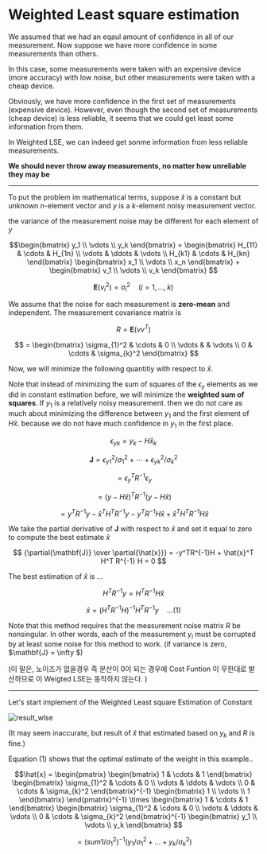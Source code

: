 # Weighted Least square estimation

We assumed that we had an eqaul amount of confidence in all of our measurement.
Now suppose we have more confidence in some measurements than others.

In this case, some measurements were taken with an expensive device (more accuracy) with low noise, but other measurements were taken with a cheap device. 

Obviously, we have more confidence in the first set of measurements (expensive device). However, even though the second set of measurements (cheap device) is less reliable, it seems that we could get least some information from them.

In Weighted LSE, we can indeed get sonme information from less reliable measurements. 

**We should never throw away measurements, no matter how unreliable they may be**

---

To put the problem im mathematical terms, suppose $\hat{x}$ is a constant but unknown $n$-element vector and $y$ is a $k$-element noisy measurement vector.

the variance of the measurement noise may be different for each element of $y$

$$\begin{bmatrix} 
y_1 \\ 
\vdots \\ 
y_k 
\end{bmatrix} = 
\begin{bmatrix} 
H_{11} & \cdots & H_{1n} \\ 
\vdots & \ddots & \vdots \\ 
H_{k1} & \cdots & H_{kn} 
\end{bmatrix} 
\begin{bmatrix} 
x_1 \\ 
\vdots \\ 
x_n 
\end{bmatrix} +
\begin{bmatrix} 
v_1 \\ 
\vdots \\ 
v_k 
\end{bmatrix}
$$

$$ \mathbf{E}(v_i^2) = \sigma_i^2 \quad (i=1,...,k) $$

We assume that the noise for each measurement is **zero-mean** and independent. The measurement covariance matrix is

$$ R = \mathbf{E}(vv^T) $$

$$ = \begin{bmatrix} 
\sigma_{1}^2 & \cdots & 0 \\ 
\vdots &  & \vdots \\ 
0 & \cdots & \sigma_{k}^2
\end{bmatrix} 
$$

Now, we will minimize the following quantitiy with respect to $\hat{x}$.

Note that instead of minimizing the sum of squares of the $\epsilon_y$ elements as we did in constant estimation before, 
we will minimize the **weighted sum of squares**. If $y_1$ is a relatively noisy measurement. then we do not care as much about minimizing
the difference between $y_1$ and the first element of $H\hat{x}$. because we do not have much confidence in $y_1$ in the first place.

$$ \epsilon_{yk} = y_k - H\hat{x}_k $$

$$ \mathbf{J} = \epsilon_{y1}^2 / \sigma_1^2 + \cdots + \epsilon_{yk}^2 / \sigma_k^2 $$

$$ = \epsilon_y^T R^{-1} \epsilon_y $$

$$ = (y-H\hat{x})^T R^{-1} (y-H\hat{x}) $$


$$ = y^TR^{-1}y - \hat{x}^T H^T R^{-1} y - y^T R^{-1} H \hat{x} + \hat{x}^T H^T R^{-1} H \hat{x} $$

We take the partial derivative of $\mathbf{J}$ with respect to $\hat{x}$ and set it equal to zero to compute the best estimate $\hat{x}$

$$ {\partial{\mathbf{J}} \over \partial{\hat{x}}} = -y^TR^{-1}H + \hat{x}^T H^T R^{-1} H = 0 $$

The best estimation of $\hat{x}$ is ...

$$ H^T R^{-1} y = H^T R^{-1} H \hat{x} $$

$$ \hat{x} = (H^TR^{-1}H)^{-1}H^TR^{-1}y \quad ...(1)$$

Note that this method requires that the measurement noise matrix $R$ be nonsingular. In other words, each of the measurement $y_i$ must be corrupted by
at least some noise for this method to work. (if variance is zero, $\mathbf{J} = \infty $)

(이 말은, 노이즈가 없을경우 즉 분산이 0이 되는 경우에 Cost Funtion 이 무한대로 발산하므로 이 Weigted LSE는 동작하지 않는다. )

---

Let's start implement of the Weighted Least square Estimation of Constant

![result_wlse](https://user-images.githubusercontent.com/60316325/231346769-3f64debe-be13-4054-8d2f-647c7cdeae6f.PNG)

(It may seem inaccurate, but result of $\hat{x}$ that estimated based on $y_k$ and $R$ is fine.)

Equation (1) shows that the optimal estimate of the weight in this example..

$$\hat{x} = 
\begin{pmatrix} 
\begin{bmatrix} 
1 & \cdots & 1
\end{bmatrix}
\begin{bmatrix} 
\sigma_{1}^2 & \cdots & 0 \\ 
\vdots & \ddots & \vdots \\ 
0 & \cdots & \sigma_{k}^2
\end{bmatrix}^{-1}
\begin{bmatrix} 
1 \\
\vdots \\
1
\end{bmatrix}
\end{pmatrix}^{-1} \times
\begin{bmatrix} 
1 & \cdots & 1
\end{bmatrix}
\begin{bmatrix} 
\sigma_{1}^2 & \cdots & 0 \\ 
\vdots & \ddots & \vdots \\ 
0 & \cdots & \sigma_{k}^2
\end{bmatrix}^{-1}
\begin{bmatrix} 
y_1 \\
\vdots \\
y_k
\end{bmatrix}
$$

$$ = (sum{1/\sigma_{1}^2})^{-1}({y_1 / \sigma_{1}^2} + ... + {y_k / \sigma_{k}^2}) $$
